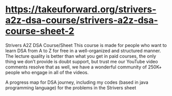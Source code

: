 # https://takeuforward.org/strivers-a2z-dsa-course/strivers-a2z-dsa-course-sheet-2


Strivers A2Z DSA Course/Sheet
This course is made for people who want to learn DSA from A to Z for free in a well-organized and structured manner. The lecture quality is better than what you get in paid courses, the only thing we don’t provide is doubt support, but trust me our YouTube video comments resolve that as well, we have a wonderful community of 250K+ people who engage in all of the videos.


A progress map for DSA journey, including my codes (based in java programming language) for the problems in the Strivers sheet
